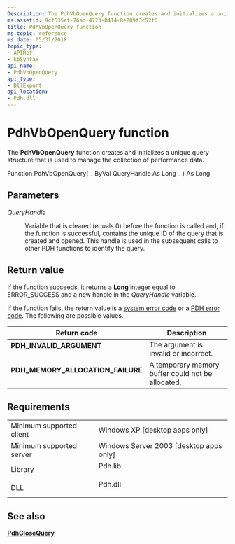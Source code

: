 ```yaml
---
Description: The PdhVbOpenQuery function creates and initializes a unique query structure that is used to manage the collection of performance data.
ms.assetid: 9cf535ef-76ad-4773-8414-8e289f3c52f6
title: PdhVbOpenQuery function
ms.topic: reference
ms.date: 05/31/2018
topic_type: 
- APIRef
- kbSyntax
api_name: 
- PdhVbOpenQuery
api_type: 
- DllExport
api_location: 
- Pdh.dll
---
```


# PdhVbOpenQuery function

The **PdhVbOpenQuery** function creates and initializes a unique query structure that is used to manage the collection of performance data.

Function PdhVbOpenQuery( \_ ByVal QueryHandle As Long \_ ) As Long

## Parameters

<dl> <dt>

*QueryHandle* 
</dt> <dd>

Variable that is cleared (equals 0) before the function is called and, if the function is successful, contains the unique ID of the query that is created and opened. This handle is used in the subsequent calls to other PDH functions to identify the query.

</dd> </dl>

## Return value

If the function succeeds, it returns a **Long** integer equal to ERROR\_SUCCESS and a new handle in the *QueryHandle* variable.

If the function fails, the return value is a [system error code](https://docs.microsoft.com/windows/desktop/Debug/system-error-codes) or a [PDH error code](pdh-error-codes.md). The following are possible values.



| Return code                                                                                                     | Description                                                  |
|-----------------------------------------------------------------------------------------------------------------|--------------------------------------------------------------|
| <dl> <dt>**PDH\_INVALID\_ARGUMENT**</dt> </dl>           | The argument is invalid or incorrect.<br/>             |
| <dl> <dt>**PDH\_MEMORY\_ALLOCATION\_FAILURE**</dt> </dl> | A temporary memory buffer could not be allocated.<br/> |



 

## Requirements



|                                     |                                                                                    |
|-------------------------------------|------------------------------------------------------------------------------------|
| Minimum supported client<br/> | Windows XP \[desktop apps only\]<br/>                                        |
| Minimum supported server<br/> | Windows Server 2003 \[desktop apps only\]<br/>                               |
| Library<br/>                  | <dl> <dt>Pdh.lib</dt> </dl> |
| DLL<br/>                      | <dl> <dt>Pdh.dll</dt> </dl> |



## See also

<dl> <dt>

[**PdhCloseQuery**](/windows/desktop/api/Pdh/nf-pdh-pdhclosequery)
</dt> </dl>

 

 




